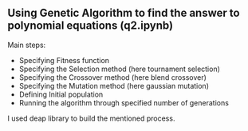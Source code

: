 ## Using Genetic Algorithm to find the answer to polynomial equations (q2.ipynb)  
Main steps:  
- Specifying Fitness function
- Specifying the Selection method (here tournament selection)
- Specifying the Crossover method (here blend crossover)
- Specifying the Mutation method (here gaussian mutation)
- Defining Initial population
- Running the algorithm through specified number of generations

I used deap library to build the mentioned process.
